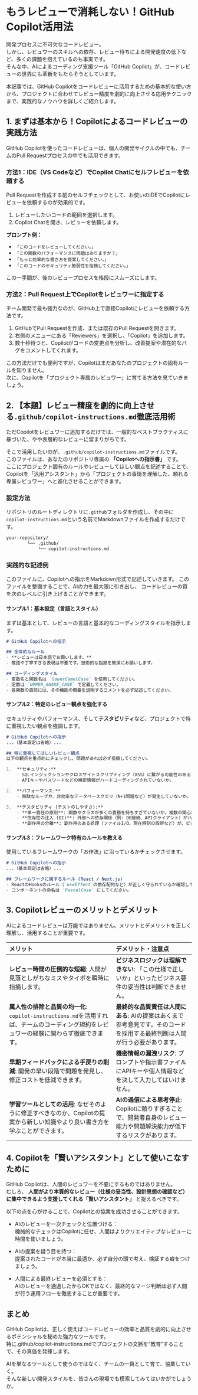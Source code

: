 # もうレビューで消耗しない！GitHub Copilot活用法

開発プロセスに不可欠なコードレビュー。<br>
しかし、レビュワーのスキルへの依存、レビュー待ちによる開発速度の低下など、多くの課題を抱えているのも事実です。<br>
そんな中、AIによるコーディング支援ツール「GitHub Copilot」が、コードレビューの世界にも革新をもたらそうとしています。

本記事では、GitHub Copilotをコードレビューに活用するための基本的な使い方から、プロジェクトに合わせてレビュー精度を劇的に向上させる応用テクニックまで、実践的なノウハウを詳しくご紹介します。

## 1. まずは基本から！Copilotによるコードレビューの実践方法

GitHub Copilotを使ったコードレビューは、個人の開発サイクルの中でも、チームのPull Requestプロセスの中でも活用できます。

### 方法1：IDE（VS Codeなど）でCopilot Chatにセルフレビューを依頼する

Pull Requestを作成する前のセルフチェックとして、お使いのIDEでCopilotにレビューを依頼するのが効果的です。

1.  レビューしたいコードの範囲を選択します。
2.  Copilot Chatを開き、レビューを依頼します。

**プロンプト例：**
- `「このコードをレビューしてください。」`
- `「この関数のパフォーマンスに問題はありますか？」`
- `「もっと効率的な書き方を提案してください。」`
- `「このコードのセキュリティ脆弱性を指摘してください。」`

この一手間が、後のレビュープロセスを格段にスムーズにします。

### 方法2：Pull Request上でCopilotをレビュワーに指定する

チーム開発で最も強力なのが、GitHub上で直接Copilotにレビューを依頼する方法です。

1.  GitHubでPull Requestを作成、または既存のPull Requestを開きます。
2.  右側のメニューにある「Reviewers」を選択し、「Copilot」を追加します。
3.  数十秒待つと、Copilotがコードの変更点を分析し、改善提案や潜在的なバグをコメントしてくれます。

この方法だけでも便利ですが、Copilotはまだあなたのプロジェクトの固有ルールを知りません。<br>
次に、Copilotを「プロジェクト専属のレビュワー」に育てる方法を見ていきましょう。

## 2. 【本題】レビュー精度を劇的に向上させる`.github/copilot-instructions.md`徹底活用術

ただCopilotをレビュワーに追加するだけでは、一般的なベストプラクティスに基づいた、やや表層的なレビューに留まりがちです。

そこで活用したいのが、`.github/copilot-instructions.md`ファイルです。<br>
このファイルは、あなたのリポジトリ専属の **「Copilotへの指示書」** です。<br>
ここにプロジェクト固有のルールやレビューしてほしい観点を記述することで、Copilotを「汎用アシスタント」から「プロジェクトの事情を理解した、頼れる専属レビュワー」へと進化させることができます。

### 設定方法
リポジトリのルートディレクトリに`.github`フォルダを作成し、その中に`copilot-instructions.md`という名前でMarkdownファイルを作成するだけです。
```bash
your-repository/
        └── .github/
            └── copilot-instructions.md
```

### 実践的な記述例
このファイルに、Copilotへの指示をMarkdown形式で記述していきます。
このファイルを整備することで、AIの力を最大限に引き出し、
コードレビューの質を次のレベルに引き上げることができます。

#### サンプル1：基本設定（言語とスタイル）
まずは基本として、レビューの言語と基本的なコーディングスタイルを指示します。

```markdown
# GitHub Copilotへの指示

## 全体的なルール
- **レビューは日本語でお願いします。**
- 敬語や丁寧すぎる表現は不要です。技術的な指摘を簡潔にお願いします。

## コーディングスタイル
- 変数名と関数名は `lowerCamelCase` を使用してください。
- 定数は `UPPER_SNAKE_CASE` で定義してください。
- 各関数の直前には、その機能の概要を説明するコメントを必ず記述してください。
```

#### サンプル2：特定のレビュー観点を強化する
セキュリティやパフォーマンス、そして**テスタビリティ**など、プロジェクトで特に重視したい観点を強調します。

```markdown
# GitHub Copilotへの指示
...（基本設定は省略）...

## 特に重視してほしいレビュー観点
以下の観点を重点的にチェックし、問題があれば必ず指摘してください。

1.  **セキュリティ:**
    - SQLインジェクションやクロスサイトスクリプティング（XSS）に繋がる可能性のあるコードがないか。
    - APIキーやパスワードなどの機密情報がハードコーディングされていないか。

2.  **パフォーマンス:**
    - 無駄なループや、非効率なデータベースクエリ（N+1問題など）が発生していないか。

3.  **テスタビリティ (テストのしやすさ):**
    - **単一責任の原則**: 関数やクラスが多くの責務を持ちすぎていないか。複数の関心事が混在している場合は指摘してください。
    - **依存性の注入 (DI)**: 外部への依存関係（例: DB接続、APIクライアント）がハードコーディングされていないか。テスト時にモックできるようになっているか確認してください。
    - **副作用の分離**: 副作用のある処理（ファイルI/O、現在時刻の取得など）が、ビジネスロジックの中心から分離されているか。
```

#### サンプル3：フレームワーク特有のルールを教える
使用しているフレームワークの「お作法」に沿っているかチェックさせます。

```markdown
# GitHub Copilotへの指示
...（基本設定は省略）...

## フレームワークに関するルール (React / Next.js)
- ReactのHooksのルール（`useEffect`の依存配列など）が正しく守られているか確認してください。
- コンポーネントの命名は `PascalCase` にしてください。
```

## 3. Copilotレビューのメリットとデメリット
AIによるコードレビューは万能ではありません。メリットとデメリットを正しく理解し、活用することが重要です。

| メリット | デメリット・注意点 |
| :--- | :--- |
| **レビュー時間の圧倒的な短縮**: 人間が見落としがちなミスやタイポを瞬時に指摘します。 | **ビジネスロジックは理解できない**: 「この仕様で正しいか」といったビジネス要件の妥当性は判断できません。 |
| **属人性の排除と品質の均一化**: `copilot-instructions.md`を活用すれば、チームのコーディング規約をレビュワーの経験に関わらず徹底できます。 | **最終的な品質責任は人間にある**: AIの提案はあくまで参考意見です。そのコードを採用する最終判断は人間が行う必要があります。 |
| **早期フィードバックによる手戻りの削減**: 開発の早い段階で問題を発見し、修正コストを低減できます。 | **機密情報の漏洩リスク**: プロンプトや指示書ファイルにAPIキーや個人情報などを決して入力してはいけません。 |
| **学習ツールとしての活用**: なぜそのように修正すべきなのか、Copilotの提案から新しい知識やより良い書き方を学ぶことができます。| **AIの過信による思考停止**: Copilotに頼りすぎることで、開発者自身のレビュー能力や問題解決能力が低下するリスクがあります。 |

## 4. Copilotを「賢いアシスタント」として使いこなすために
GitHub Copilotは、人間のレビュワーを不要にするものではありません。<br>
むしろ、 **人間がより本質的なレビュー（仕様の妥当性、設計思想の確認など）に集中できるよう支援してくれる「賢いアシスタント」** と捉えるべきです。

以下の点を心がけることで、Copilotとの協業を成功させることができます。

* AIのレビューを一次チェックと位置づける：<br>
  機械的なチェックはCopilotに任せ、人間はよりクリエイティブなレビューに時間を使いましょう。

* AIの提案を疑う目を持つ：<br>
  提案されたコードが本当に最適か、必ず自分の頭で考え、検証する癖をつけましょう。

* 人間による最終レビューを必須とする：<br>
  AIのレビューを通過したからOKではなく、最終的なマージ判断は必ず人間が行う運用フローを徹底することが重要です。

## まとめ
GitHub Copilotは、正しく使えばコードレビューの効率と品質を劇的に向上させるポテンシャルを秘めた強力なツールです。<br>
特に.github/copilot-instructions.mdでプロジェクトの文脈を“教育”することで、その真価を発揮します。

AIを単なるツールとして使うのではなく、チームの一員として育て、協業していく。<br>
そんな新しい開発スタイルを、皆さんの現場でも模索してみてはいかがでしょうか。

